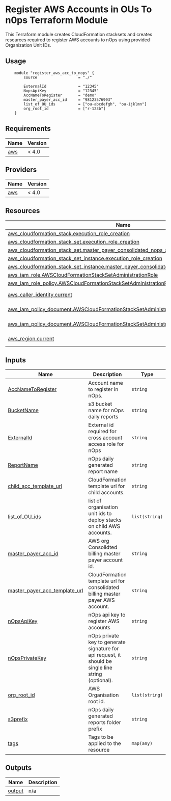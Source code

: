 # Register AWS Accounts in OUs To n0ps Terraform Module

This Terraform module creates CloudFormation stacksets and creates resources required to register AWS accounts to nOps using provided Organization Unit IDs.

## Usage
```hcl
    module "register_aws_acc_to_nops" {
        source                  = "./"

        ExternalId              = "12345"
        NopsApiKey              = "12345"
        AccNameToRegister       = "demo"
        master_payer_acc_id     = "98123576903"
        list_of_OU_ids          = ["ou-abcdefgh", "ou-ijklmn"]
        org_root_id             = ["r-123b"]
    }
```
## Requirements

| Name | Version |
|------|---------|
| <a name="requirement_aws"></a> [aws](#requirement\_aws) | < 4.0 |

## Providers

| Name | Version |
|------|---------|
| <a name="provider_aws"></a> [aws](#provider\_aws) | < 4.0 |

## Resources

| Name | Type |
|------|------|
| [aws_cloudformation_stack.execution_role_creation](https://registry.terraform.io/providers/hashicorp/aws/latest/docs/resources/cloudformation_stack) | resource |
| [aws_cloudformation_stack_set.execution_role_creation](https://registry.terraform.io/providers/hashicorp/aws/latest/docs/resources/cloudformation_stack_set) | resource |
| [aws_cloudformation_stack_set.master_payer_consolidated_nops_account_register](https://registry.terraform.io/providers/hashicorp/aws/latest/docs/resources/cloudformation_stack_set) | resource |
| [aws_cloudformation_stack_set_instance.execution_role_creation](https://registry.terraform.io/providers/hashicorp/aws/latest/docs/resources/cloudformation_stack_set_instance) | resource |
| [aws_cloudformation_stack_set_instance.master_payer_consolidated_ou_instances](https://registry.terraform.io/providers/hashicorp/aws/latest/docs/resources/cloudformation_stack_set_instance) | resource |
| [aws_iam_role.AWSCloudFormationStackSetAdministrationRole](https://registry.terraform.io/providers/hashicorp/aws/latest/docs/resources/iam_role) | resource |
| [aws_iam_role_policy.AWSCloudFormationStackSetAdministrationRole_ExecutionPolicy](https://registry.terraform.io/providers/hashicorp/aws/latest/docs/resources/iam_role_policy) | resource |
| [aws_caller_identity.current](https://registry.terraform.io/providers/hashicorp/aws/latest/docs/data-sources/caller_identity) | data source |
| [aws_iam_policy_document.AWSCloudFormationStackSetAdministrationRole_ExecutionPolicy](https://registry.terraform.io/providers/hashicorp/aws/latest/docs/data-sources/iam_policy_document) | data source |
| [aws_iam_policy_document.AWSCloudFormationStackSetAdministrationRole_assume_role_policy](https://registry.terraform.io/providers/hashicorp/aws/latest/docs/data-sources/iam_policy_document) | data source |
| [aws_region.current](https://registry.terraform.io/providers/hashicorp/aws/latest/docs/data-sources/region) | data source |

## Inputs

| Name | Description | Type | Default | Required |
|------|-------------|------|---------|:--------:|
| <a name="input_AccNameToRegister"></a> [AccNameToRegister](#input\_AccNameToRegister) | Account name to register in nOps. | `string` | n/a | yes |
| <a name="input_BucketName"></a> [BucketName](#input\_BucketName) | s3 bucket name for nOps daily reports | `string` | `"nopsbucketforlogs"` | no |
| <a name="input_ExternalId"></a> [ExternalId](#input\_ExternalId) | External id required for cross account access role for nOps | `string` | n/a | yes |
| <a name="input_ReportName"></a> [ReportName](#input\_ReportName) | nOps daily generated report name | `string` | `"nopsbilling-daily-gzip"` | no |
| <a name="input_child_acc_template_url"></a> [child\_acc\_template\_url](#input\_child\_acc\_template\_url) | CloudFormation template url for child accounts. | `string` | `"https://nops-register-aws-account-us-east-1.s3.amazonaws.com/child_consolidated_aws_acc_nops_register.yaml"` | no |
| <a name="input_list_of_OU_ids"></a> [list\_of\_OU\_ids](#input\_list\_of\_OU\_ids) | list of organisation unit ids to deploy stacks on child AWS accounts. | `list(string)` | n/a | yes |
| <a name="input_master_payer_acc_id"></a> [master\_payer\_acc\_id](#input\_master\_payer\_acc\_id) | AWS org Consolidted billing master payer account id. | `string` | n/a | yes |
| <a name="input_master_payer_acc_template_url"></a> [master\_payer\_acc\_template\_url](#input\_master\_payer\_acc\_template\_url) | CloudFormation template url for consolidated billing master payer AWS account. | `string` | `"https://nops-register-aws-account-us-east-1.s3.amazonaws.com/master_payer_consolidated_aws_acc_nops_register.yaml"` | no |
| <a name="input_nOpsApiKey"></a> [nOpsApiKey](#input\_nOpsApiKey) | nOps api key to register AWS accounts | `string` | n/a | yes |
| <a name="input_nOpsPrivateKey"></a> [nOpsPrivateKey](#input\_nOpsPrivateKey) | nOps private key to generate signature for api request, it should be single line string (optional). | `string` | `""` | no |
| <a name="input_org_root_id"></a> [org\_root\_id](#input\_org\_root\_id) | AWS Organisation root id. | `list(string)` | n/a | yes |
| <a name="input_s3prefix"></a> [s3prefix](#input\_s3prefix) | nOps daily generated reports folder prefix | `string` | `"something"` | no |
| <a name="input_tags"></a> [tags](#input\_tags) | Tags to be applied to the resource | `map(any)` | `{}` | no |


## Outputs

| Name | Description |
|------|-------------|
| <a name="output_output"></a> [output](#output\_output) | n/a |
